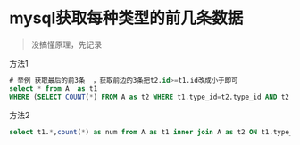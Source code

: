 # mysql获取每种类型的前几条数据

> 没搞懂原理，先记录

方法1

```sql
# 举例 获取最后的前3条  ，获取前边的3条把t2.id>=t1.id改成小于即可
select * from A  as t1
WHERE (SELECT COUNT(*) FROM A as t2 WHERE t1.type_id=t2.type_id AND t2.id>=t1.id) <=3
```

方法2

```sql
select t1.*,count(*) as num from A as t1 inner join A as t2 ON t1.type_id=t2.type_id where t2.id>=t1.id group by t1.id having num<=3;
```

